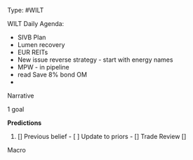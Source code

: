 Type: #WILT 

WILT
Daily Agenda:
- SIVB Plan
- Lumen recovery 
- EUR REITs
- New issue reverse strategy - start with energy names
- MPW  - in pipeline
- read Save 8% bond OM
- 





Narrative

1 goal


**Predictions**

1) []
Previous belief - 
[ ]
Update to priors - 
[]
Trade Review
[]





Macro
